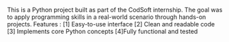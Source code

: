 This is a Python project built as part of the CodSoft internship. The goal was to apply programming skills in a real-world scenario through hands-on projects.
Features :
[1] Easy-to-use interface
[2] Clean and readable code
[3] Implements core Python concepts
[4]Fully functional and tested
